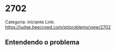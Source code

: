 # 2702

Categoria: iniciante
Link: https://judge.beecrowd.com/pt/problems/view/2702
## Entendendo o problema


